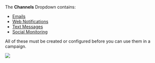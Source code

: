 The **Channels** Dropdown contains:

* [Emails](./../emails/index.html)
* [Web Notifications](./../notification/index.html)
* [Text Messages](./../sms/index.html)
* [Social Monitoring](./../social-monitoring/README.md)

All of these must be created or configured before you can use them in a campaign.


![](/channels/media/channels-dropdown.jpg)
